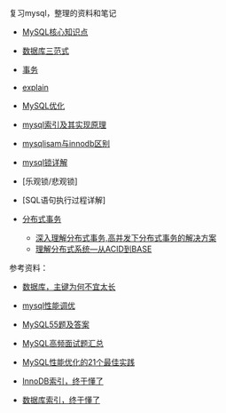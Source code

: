 复习mysql，整理的资料和笔记

- [MySQL核心知识点](https://juejin.cn/post/6844904127047139335)

- [数据库三范式](https://github.com/xuhl95/study-intervene/blob/main/Mysql/MySQL三范式.md)


- [事务](https://github.com/xuhl95/study-intervene/blob/main/Mysql/事务.md)

- [explain](https://www.cnblogs.com/songwenjie/p/9409852.html)


- [MySQL优化](https://github.com/xuhl95/study-intervene/blob/main/Mysql/MySQL%E4%BC%98%E5%8C%96.md)

- [mysql索引及其实现原理](https://cloud.tencent.com/developer/inventory/2509/article/1125452)

- [mysqlisam与innodb区别](https://github.com/xuhl95/study-intervene/blob/main/Mysql/myisam%E4%B8%8Einnodb%E5%8C%BA%E5%88%AB.md)

- [mysql锁详解](https://github.com/xuhl95/study-intervene/blob/main/Mysql/mysql锁详解.md)

- [乐观锁/悲观锁]

- [SQL语句执行过程详解]

- [分布式事务]() 
   - [深入理解分布式事务,高并发下分布式事务的解决方案](https://blog.csdn.net/mine_song/article/details/64118963)
   - [理解分布式系统—从ACID到BASE](https://blog.csdn.net/lemon89/article/details/53750464)

参考资料：

- [数据库，主键为何不宜太长](https://mp.weixin.qq.com/s?__biz=MjM5ODYxMDA5OQ==&mid=2651962826&idx=1&sn=dcfbf4e0aad03dbaabe2cbb6b790f476&chksm=bd2d08168a5a810038163bfa6486d324051f5fff31df702579fed41b68fb99762ea383e00fcb&scene=21)

- [mysql性能调优](https://cloud.tencent.com/developer/inventory/2509)

- [MySQL55题及答案](https://github.com/xuhl95/study-intervene/blob/main/Mysql/MySQL55题及答案.pdf)

- [MySQL高频面试题汇总](https://github.com/xuhl95/study-intervene/blob/main/MySQL高频面试题汇总.pdf)

- [MySQL性能优化的21个最佳实践](https://github.com/xuhl95/study-intervene/blob/main/MySQL性能优化的21个最佳实践.pdf)

- [InnoDB索引，终于懂了](https://mp.weixin.qq.com/s/39XgTTC2VUVGq0EIlpb3WA)

- [数据库索引，终于懂了](https://mp.weixin.qq.com/s/0x5T-wbAoNVHkKTT61lIUQ)


